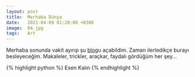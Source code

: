```yaml
---
layout: post
title:  Merhaba Dünya
date:   2021-04-09 01:20:00 +0300
image:  04.jpg
tags:   Art
---
```


Merhaba sonunda vakit ayırıp şu [blog][blog]u açabildim. Zaman ilerledikçe burayı besleyeceğim. Makaleler, trickler, araçkar, faydalı gördüğüm her şey...

{% highlight python %} 
Esen Kalın
{% endhighlight %}

[blog]: https://myasincavdar.github.io/
